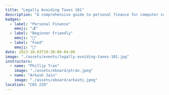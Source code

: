 ```yaml
---
title: "Legally Avoiding Taxes 101"
description: "A comprehensive guide to personal finance for computer science and engineering students. Learn how to take advantage of tax laws to save money. Also learn how to invest, use credit cards, and budget."
badges:
  - label: "Personal Finance"
    emoji: "💰"
  - label: "Beginner Friendly"
    emoji: "👶"
  - label: "Food"
    emoji: "🍕"
date: 2023-10-03T19:30:00-04:00
image: "./assets/events/legally-avoiding-taxes-101.jpg"
instructors:
  - name: "Phillip Tran"
    image: "./assets/eboard/ptran.jpeg"
  - name: "Arkash Jain"
    image: "./assets/eboard/arkashj.jpeg"
location: "CDS 220"
---
```

